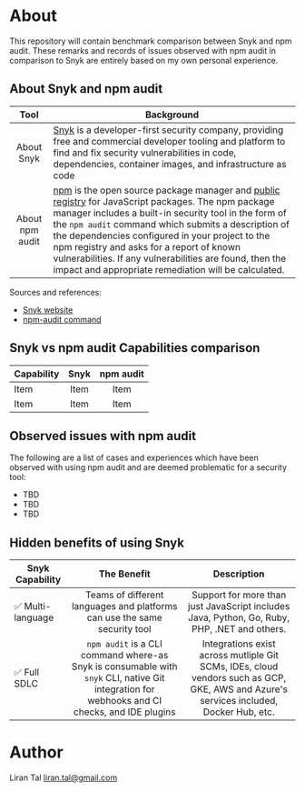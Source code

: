 # About

This repository will contain benchmark comparison between Snyk and npm audit.
These remarks and records of issues observed with npm audit in comparison to Snyk
are entirely based on my own personal experience.

## About Snyk and npm audit

|       Tool      | Background     
| :-------------: | -------------- 
| About Snyk      | [Snyk](https://snyk.io) is a developer-first security company, providing free and commercial developer tooling and platform to find and fix security vulnerabilities in code, dependencies, container images, and infrastructure as code
| About npm audit | [npm](https://docs.npmjs.com/about-npm) is the open source package manager and [public registry](https://www.npmjs.com) for JavaScript packages. The npm package manager includes a built-in security tool in the form of the `npm audit` command which submits a description of the dependencies configured in your project to the npm registry and asks for a report of known vulnerabilities. If any vulnerabilities are found, then the impact and appropriate remediation will be calculated.

Sources and references:
- [Snyk website](https://snyk.io)
- [npm-audit command](https://docs.npmjs.com/cli/v9/commands/npm-audit)

## Snyk vs npm audit Capabilities comparison

| Capability    |       Snyk        |    npm audit    |
| ------------- | :---------------: | :-------------: |
| Item | Item | Item
| Item | Item | Item



## Observed issues with npm audit

The following are a list of cases and experiences which have been observed with using npm audit
and are deemed problematic for a security tool:

- TBD
- TBD
- TBD


## Hidden benefits of using Snyk

| Snyk Capability       |    The Benefit    |    Description
| -------------         | :---------------: | :---------------: 
| ✅ Multi-language     | Teams of different languages and platforms can use the same security tool | Support for more than just JavaScript includes Java, Python, Go, Ruby, PHP, .NET and others.
| ✅ Full SDLC          | `npm audit` is a CLI command where-as Snyk is consumable with `snyk` CLI, native Git integration for webhooks and CI checks, and IDE plugins | Integrations exist across mutliple Git SCMs, IDEs, cloud vendors such as GCP, GKE, AWS and Azure's services included, Docker Hub, etc.


# Author

Liran Tal <liran.tal@gmail.com>
